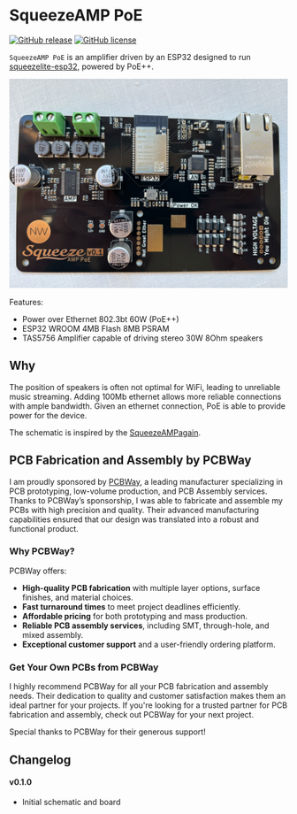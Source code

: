 # SqueezeAMP PoE

[![GitHub release](https://img.shields.io/github/release/nrwiersma/squeezeamp-poe.svg)](https://github.com/nrwiersma/squeezeamp-poe/releases)
[![GitHub license](https://img.shields.io/badge/license-MIT-blue.svg)](https://raw.githubusercontent.com/nrwiersma/squeezeamp-poe/main/LICENSE)

`SqueezeAMP PoE` is an amplifier driven by an ESP32 designed to run [squeezelite-esp32](https://github.com/sle118/squeezelite-esp32), powered by PoE++.

![board image](assets/assembled.png)

Features:

* Power over Ethernet 802.3bt 60W (PoE++)
* ESP32 WROOM 4MB Flash 8MB PSRAM
* TAS5756 Amplifier capable of driving stereo 30W 8Ohm speakers

## Why

The position of speakers is often not optimal for WiFi, leading to unreliable music streaming. Adding 100Mb ethernet allows
more reliable connections with ample bandwidth. Given an ethernet connection, PoE is able to provide power for the device.

The schematic is inspired by the [SqueezeAMPagain](https://github.com/hallo-alex/SqueezeAMPagain). 

## PCB Fabrication and Assembly by PCBWay

I am proudly sponsored by [PCBWay](https://www.pcbway.com/), a leading manufacturer specializing in PCB prototyping, 
low-volume production, and PCB Assembly services. Thanks to PCBWay’s sponsorship, I was able to fabricate and assemble 
my PCBs with high precision and quality. Their advanced manufacturing capabilities ensured that our design was 
translated into a robust and functional product.

[//]: # (![board image]&#40;assets/pcb.png&#41;)

### Why PCBWay?

PCBWay offers:

* **High-quality PCB fabrication** with multiple layer options, surface finishes, and material choices.
* **Fast turnaround times** to meet project deadlines efficiently.
* **Affordable pricing** for both prototyping and mass production.
* **Reliable PCB assembly services**, including SMT, through-hole, and mixed assembly.
* **Exceptional customer support** and a user-friendly ordering platform.

### Get Your Own PCBs from PCBWay

I highly recommend PCBWay for all your PCB fabrication and assembly needs. Their dedication to quality and customer 
satisfaction makes them an ideal partner for your projects. If you're looking for a trusted partner for PCB fabrication 
and assembly, check out PCBWay for your next project.

Special thanks to PCBWay for their generous support!

## Changelog

#### v0.1.0

* Initial schematic and board
